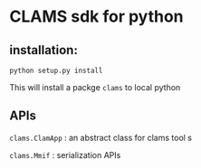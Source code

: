 # CLAMS sdk for python 

## installation: 
```
python setup.py install
```
This will install a packge `clams` to local python 

## APIs


`clams.ClamApp` : an abstract class for clams tool s

`clams.Mmif` : serialization APIs
